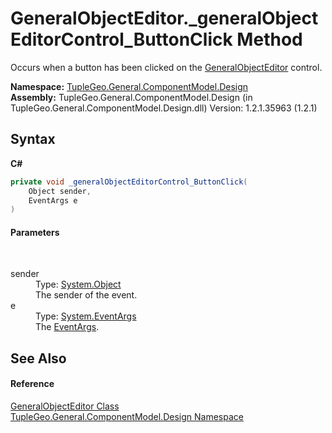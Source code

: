 # GeneralObjectEditor._generalObjectEditorControl_ButtonClick Method 
 

Occurs when a button has been clicked on the <a href="T_TupleGeo_General_ComponentModel_Design_GeneralObjectEditor">GeneralObjectEditor</a> control.

**Namespace:**&nbsp;<a href="N_TupleGeo_General_ComponentModel_Design">TupleGeo.General.ComponentModel.Design</a><br />**Assembly:**&nbsp;TupleGeo.General.ComponentModel.Design (in TupleGeo.General.ComponentModel.Design.dll) Version: 1.2.1.35963 (1.2.1)

## Syntax

**C#**<br />
``` C#
private void _generalObjectEditorControl_ButtonClick(
	Object sender,
	EventArgs e
)
```


#### Parameters
&nbsp;<dl><dt>sender</dt><dd>Type: <a href="http://msdn2.microsoft.com/en-us/library/e5kfa45b" target="_blank">System.Object</a><br />The sender of the event.</dd><dt>e</dt><dd>Type: <a href="http://msdn2.microsoft.com/en-us/library/118wxtk3" target="_blank">System.EventArgs</a><br />The <a href="http://msdn2.microsoft.com/en-us/library/118wxtk3" target="_blank">EventArgs</a>.</dd></dl>

## See Also


#### Reference
<a href="T_TupleGeo_General_ComponentModel_Design_GeneralObjectEditor">GeneralObjectEditor Class</a><br /><a href="N_TupleGeo_General_ComponentModel_Design">TupleGeo.General.ComponentModel.Design Namespace</a><br />
